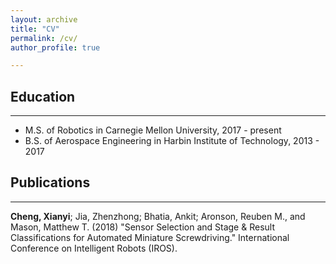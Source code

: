 ```yaml
---
layout: archive
title: "CV"
permalink: /cv/
author_profile: true

---
```


## Education
-------
* M.S. of Robotics in Carnegie Mellon University, 2017 - present
* B.S. of Aerospace Engineering in Harbin Institute of Technology, 2013 - 2017

## Publications
--------
**Cheng, Xianyi**; Jia, Zhenzhong; Bhatia, Ankit; Aronson, Reuben M., and Mason, Matthew T. (2018) "Sensor Selection and Stage & Result Classifications for Automated Miniature Screwdriving." International Conference on Intelligent Robots (IROS).
